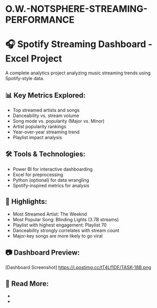 # O.W.-NOTSPHERE-STREAMING-PERFORMANCE
# 🎧 Spotify Streaming Dashboard - Excel Project

A complete analytics project analyzing music streaming trends using Spotify-style data.

## 📊 Key Metrics Explored:
- Top streamed artists and songs
- Danceability vs. stream volume
- Song mode vs. popularity (Major vs. Minor)
- Artist popularity rankings
- Year-over-year streaming trend
- Playlist impact analysis

## 🛠️ Tools & Technologies:
- Power BI for interactive dashboarding
- Excel for preprocessing
- Python (optional) for data wrangling
- Spotify-inspired metrics for analysis

## 📌 Highlights:
- Most Streamed Artist: The Weeknd
- Most Popular Song: Blinding Lights (3.7B streams)
- Playlist with highest engagement: Playlist 70
- Danceability strongly correlates with stream count
- Major-key songs are more likely to go viral

## 📷 Dashboard Preview:
[Dashboard Screenshot] https://i.postimg.cc/tT4Lf1DF/TASK-18B.png

## 📖 Read More:
- [Medium Blog Post]: https://medium.com/@olisehw544
- [LinkedIn Project Summary]: www.linkedin.com/in/olisehwilliams


